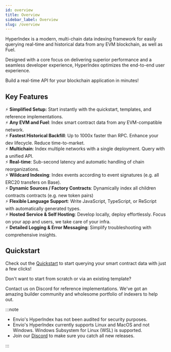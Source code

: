 ```yaml
---
id: overview
title: Overview
sidebar_label: Overview
slug: /overview
---
```


HyperIndex is a modern, multi-chain data indexing framework for easily querying real-time and historical data from any EVM blockchain, as well as Fuel.

Designed with a core focus on delivering superior performance and a seamless developer experience, HyperIndex optimizes the end-to-end user experience. 

Build a real-time API for your blockchain application in minutes!

## Key Features

:zap: **Simplified Setup:** Start instantly with the quickstart, templates, and reference implementations.  
:zap: **Any EVM and Fuel**: Index smart contract data from any EVM-compatible network.  
:zap: **Fastest Historical Backfill**: Up to 1000x faster than RPC. Enhance your dev lifecycle. Reduce time-to-market.  
:zap: **Multichain**: Index multiple networks with a single deployment. Query with a unified API.  
:zap: **Real-time**: Sub-second latency and automatic handling of chain reorganizations.   
:zap: **Wildcard Indexing**: Index events according to event signatures (e.g. all ERC20 transfers on Base).  
:zap: **Dynamic Sources / Factory Contracts**: Dynamically index all children contracts contracts (e.g. new token pairs)  
:zap: **Flexible Language Support**: Write JavaScript, TypeScript, or ReScript with automatically generated types.  
:zap: **Hosted Service & Self Hosting**: Develop locally, deploy effortlessly. Focus on your app and users, we take care of your infra.  
:zap: **Detailed Logging & Error Messaging**: Simplify troubleshooting with comprehensive insights.  

## Quickstart

Check out the [Quickstart](./contract-import.md) to start querying your smart contract data with just a few clicks! 

Don't want to start from scratch or via an existing template?  
   
Contact us on Discord for reference implementations. We've got an amazing builder community and wholesome portfolio of indexers to help out. 

:::note

- Envio's HyperIndex has not been audited for security purposes.
- Envio's HyperIndex currently supports Linux and MacOS and not Windows. Windows Subsystem for Linux (WSL) is supported.
- Join our [Discord](https://discord.gg/Q9qt8gZ2fX) to make sure you catch all new releases.

:::
